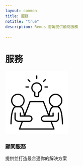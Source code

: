 ```yaml
---
layout: common
title: 服務
notitle: "true"
description: Remus 雷姆提供顧問服務

---
```


<h1 class="mainTitle services">服務</h1>

<div class="service-cards">
    <a id= "consulting-link" class="card">
        <img src="/assets/img/docs/services/consulting-icon.png" alt="consulting">
        <h3 class="title">顧問服務</h3>
        <p>提供並打造最合適你的解決方案</p>
    </a>
</div>

<script>
    document.getElementById('consulting-link').addEventListener('click', function (e) {
        e.preventDefault(); // Prevent default behavior
        loadContent('/docs/services/consulting', 'consultingContent'); // Load the consulting page
    });
</script>
